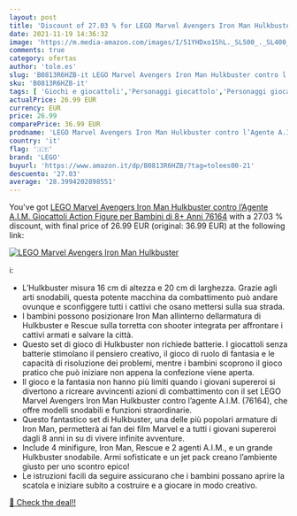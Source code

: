 ```yaml
---
layout: post
title: 'Discount of 27.03 % for LEGO Marvel Avengers Iron Man Hulkbuster'
date: 2021-11-19 14:36:32
image: 'https://m.media-amazon.com/images/I/51YHDxo1ShL._SL500_._SL400_.jpg'
comments: true
category: ofertas
author: 'tole.es'
slug: 'B0813R6HZB-it LEGO Marvel Avengers Iron Man Hulkbuster contro l’Agente...'
sku: 'B0813R6HZB-it'
tags: [ 'Giochi e giocattoli','Personaggi giocattolo','Personaggi giocattolo dazione','lego', ]
actualPrice: 26.99 EUR
currency: EUR
price: 26.99
comparePrice: 36.99 EUR
prodname: 'LEGO Marvel Avengers Iron Man Hulkbuster contro l’Agente A.I.M.  Giocattoli Action Figure per Bambini di 8+ Anni  76164'
country: 'it'
flag: '🇮🇹'
brand: 'LEGO'
buyurl: 'https://www.amazon.it/dp/B0813R6HZB/?tag=tolees00-21'
descuento: '27.03'
average: '28.3994202898551'
---
```


You've got [LEGO Marvel Avengers Iron Man Hulkbuster contro l’Agente A.I.M.  Giocattoli Action Figure per Bambini di 8+ Anni  76164](https://www.amazon.it/dp/B0813R6HZB/?tag=tolees00-21) with a  27.03 % discount, with final price of 26.99 EUR (original: 36.99 EUR) at the following link:

[![LEGO Marvel Avengers Iron Man Hulkbuster](https://m.media-amazon.com/images/I/51YHDxo1ShL._SL500_._SL400_.jpg)](https://www.amazon.it/dp/B0813R6HZB/?tag=tolees00-21)

ℹ️:

- L’Hulkbuster misura 16 cm di altezza e 20 cm di larghezza. Grazie agli arti snodabili, questa potente macchina da combattimento può andare ovunque e sconfiggere tutti i cattivi che osano mettersi sulla sua strada.
- I bambini possono posizionare Iron Man allinterno dellarmatura di Hulkbuster e Rescue sulla torretta con shooter integrata per affrontare i cattivi armati e salvare la città.
- Questo set di gioco di Hulkbuster non richiede batterie. I giocattoli senza batterie stimolano il pensiero creativo, il gioco di ruolo di fantasia e le capacità di risoluzione dei problemi, mentre i bambini scoprono il gioco pratico che può iniziare non appena la confezione viene aperta.
- Il gioco e la fantasia non hanno più limiti quando i giovani supereroi si divertono a ricreare avvincenti azioni di combattimento con il set LEGO Marvel Avengers Iron Man Hulkbuster contro l’agente A.I.M. (76164), che offre modelli snodabili e funzioni straordinarie.
- Questo fantastico set di Hulkbuster, una delle più popolari armature di Iron Man, permetterà ai fan dei film Marvel e a tutti i giovani supereroi dagli 8 anni in su di vivere infinite avventure.
- Include 4 minifigure, Iron Man, Rescue e 2 agenti A.I.M., e un grande Hulkbuster snodabile. Armi sofisticate e un jet pack creano l’ambiente giusto per uno scontro epico!
- Le istruzioni facili da seguire assicurano che i bambini possano aprire la scatola e iniziare subito a costruire e a giocare in modo creativo.

[🛒 Check the deal!!](https://www.amazon.it/dp/B0813R6HZB/?tag=tolees00-21)
